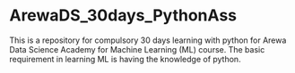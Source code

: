 # ArewaDS_30days_PythonAss
This is a repository for compulsory 30 days learning with python for Arewa Data Science Academy for Machine Learning (ML) course.
The basic requirement in learning ML is having the knowledge of python.
